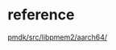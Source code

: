
# reference

[pmdk/src/libpmem2/aarch64/](https://github.com/pmem/pmdk/tree/master/src/libpmem2/aarch64)
